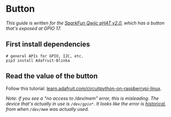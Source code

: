 # Button

_This guide is written for the [SparkFun Qwiic pHAT v2.0](https://thepihut.com/products/sparkfun-qwiic-phat-v2-0-for-raspberry-pi), which has a button that's exposed at GPIO 17._

## First install dependencies

```
# general APIs for GPIO, I2C, etc.
pip3 install Adafruit-Blinka
```

## Read the value of the button

Follow this tutorial: [learn.adafruit.com/circuitpython-on-raspberrypi-linux](https://learn.adafruit.com/circuitpython-on-raspberrypi-linux).

_Note: if you see a "no access to /dev/mem" error, this is misleading. The device that's actually in use is `/dev/gpio*`. It looks like the error is [historical](https://sourceforge.net/p/raspberry-gpio-python/tickets/115/), from when `/dev/mem` was actually used._

